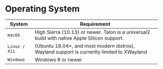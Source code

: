 # Operating System

| System        | Requirement                                                                                  |
| ------------- | -------------------------------------------------------------------------------------------- |
| `macOS`       | High Sierra (10.13) or newer. Talon is a universal2 build with native Apple Silicon support. |
| `Linux / X11` | (Ubuntu 18.04+, and most modern distros), Wayland support is currently limited to XWayland   |
| `Windows`     | Windows 8 or newer                                                                           |
